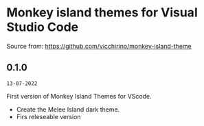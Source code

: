 # Monkey island themes for Visual Studio Code

Source from: https://github.com/vicchirino/monkey-island-theme

## 0.1.0

`13-07-2022`

First version of Monkey Island Themes for VScode.
- Create the Melee Island dark theme.
- Firs releseable version
